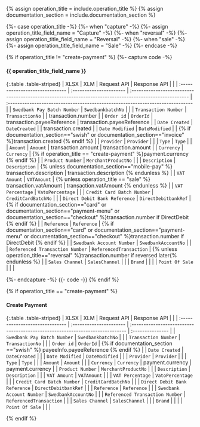{% assign operation_title = include.operation_title %}
{% assign documentation_section = include.documentation_section  %}

{%- case operation_title -%}
{%- when "capture" -%}
    {%- assign operation_title_field_name = "Capture" -%}
{%- when "reversal" -%}
    {%- assign operation_title_field_name = "Reversal" -%}
{%- when "sale" -%}
    {%- assign operation_title_field_name = "Sale" -%}
{%- endcase -%}

{% if operation_title != "create-payment" %}
{%- capture code -%}

#### {{ operation_title_field_name }}

{:.table .table-striped}
| XLSX                            | XLM       | Request API    |    Response API
|                                 |
| :------------------------------ | :---------------------- | :------------------------------------------------------------------------------------------------------ | :----------------------------------------------------------------------------- |
| `Swedbank Pay Batch Number`     | `SwedbankbatchNo`       |                                                                                                         |
| `Transaction Number`            | `TransactionNo`         |                                                                                                         | transaction.number                                                             |
| `Order id`                      | `OrderId`               | transaction.payeeReference                                                                              | transaction.payeeReference                                                     |
| `Date Created`                  | `DateCreated`           |                                                                                                         | transaction.created                                                            |
| `Date Modified`                 | `DateModified`          |                                                                                                         | {% if documentation_section=="swish" or documentation_section=="invoice" %}transaction.created {% endif %} |
| `Provider`                      | `Provider`              |                                                                                                         |
| `Type`                          | `Type`                  |                                                                                                         |
| `Amount`                        | `Amount`                | transaction.amount                                                                                      | transaction.amount                                                             |
| `Currency`                      | `Currency`              | {% if operation_title == "create-payment" %}payment.currency {% endif %}                                |
| `Product Number`                | `MerchantProductNo`     |                                                                                                         |
| `Description`                   | `Description`           | {% unless documentation_section=="mobile-pay" %} transaction.description                               | transaction.description {% endunless %}                                        |
| `VAT Amount`                    | `VATAmount`             | {% unless operation_title == "sale" %} transaction.vatAmount                                            | transaction.vatAmount {% endunless %}                                          |
| `VAT Percentage`                | `VatoPercentage`        |                                                                                                         |
| `Credit Card Batch Number`      | `CreditCardBatchNo`     |                                                                                                         |
| `Direct Debit Bank Reference`   | `DirectDebitbankRef`    | {% if documentation_section=="card" or documentation_section=="payment-menu" or documentation_section=="checkout" %}transaction.number if DirectDebit {% endif %} |
| `Reference`                     | `Reference`             | {% if documentation_section=="card" or documentation_section=="payment-menu" or documentation_section=="checkout" %}transaction.number if DirectDebit {% endif %} |
| `Swedbank Account Number`       | `SwedbankAccountNo`     |                                                                                                         |
| `Referenced Transaction Number` | `ReferencedTransaction` | {% unless operation_title=="reversal" %}transaction.number if reversed later{% endunless %}             |
| `Sales Channel`                 | `SalesChannel`          |                                                                                                         |
| `Brand`                         |                         |                                                                                                         |
| `Point Of Sale`                 |                         |                                                                                                         |

{%- endcapture -%}
{{- code -}}
{% endif %}

{% if operation_title == "create-payment" %}

#### Create Payment

{:.table .table-striped}
| XLSX                            | XLM       | Request API    |    Response API
|                                 |
| :------------------------------ | :---------------------- | :---------------------------------------------------------------------------- | :--------------- |
| `Swedbank Pay Batch Number`     | `SwedbankbatchNo`       |                                                                               |
| `Transaction Number`            | `TransactionNo`         |                                                                               |
| `Order id`                      | `OrderId`               | {% if documentation_section =="swish" %} payeeInfo.payeeReference {% endif %} |
| `Date Created`                  | `DateCreated`           |                                                                               |
| `Date Modified`                 | `DateModified`          |                                                                               |
| `Provider`                      | `Provider`              |                                                                               |
| `Type`                          | `Type`                  |                                                                               |
| `Amount`                        | `Amount`                |                                                                               |
| `Currency`                      | `Currency`              | payment.currency                                                              | payment.currency |
| `Product Number`                | `MerchantProductNo`     |                                                                               |
| `Description`                   | `Description`           |                                                                               |
| `VAT Amount`                    | `VATAmount`             |                                                                               |
| `VAT Percentage`                | `VatoPercentage`        |                                                                               |
| `Credit Card Batch Number`      | `CreditCardBatchNo`     |                                                                               |
| `Direct Debit Bank Reference`   | `DirectDebitbankRef`    |                                                                               |
| `Reference`                     | `Reference`             |                                                                               |
| `Swedbank Account Number`       | `SwedbankAccountNo`     |                                                                               |
| `Referenced Transaction Number` | `ReferencedTransaction` |                                                                               |
| `Sales Channel`                 | `SalesChannel`          |                                                                               |
| `Brand`                         |                         |                                                                               |
| `Point Of Sale`                 |                         |                                                                               |

{% endif %}
